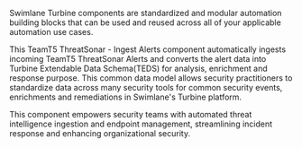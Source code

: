 Swimlane Turbine components are standardized and modular automation building blocks that can be used and reused across all of your applicable automation use cases.

This TeamT5 ThreatSonar - Ingest Alerts component automatically ingests incoming TeamT5 ThreatSonar Alerts and converts the alert data into Turbine Extendable Data Schema(TEDS) for analysis, enrichment and response purpose. This common data model allows security practitioners to standardize data across many security tools for common security events, enrichments and remediations in Swimlane's Turbine platform.

This component empowers security teams with automated threat intelligence ingestion and endpoint management, streamlining incident response and enhancing organizational security.